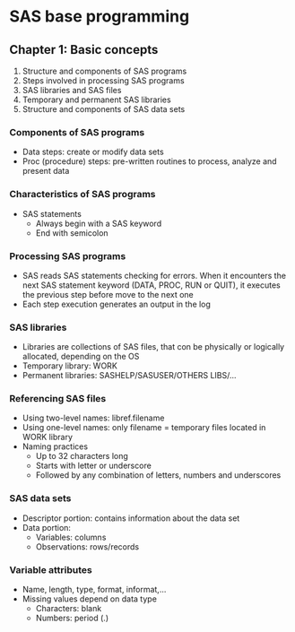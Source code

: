 # SAS base programming

## Chapter 1: Basic concepts
1. Structure and components of SAS programs
2. Steps involved in processing SAS programs
3. SAS libraries and SAS files
4. Temporary and permanent SAS libraries
5. Structure and components of SAS data sets

### Components of SAS programs
* Data steps: create or modify data sets
* Proc (procedure) steps: pre-written routines to process, analyze and present data

### Characteristics of SAS programs
* SAS statements
	* Always begin with a SAS keyword  
	* End with semicolon

### Processing SAS programs
* SAS reads SAS statements checking for errors. When it encounters the next SAS statement keyword (DATA, PROC, RUN or QUIT), it executes the previous step before move to the next one
* Each step execution generates an output in the log

### SAS libraries 
* Libraries are collections of SAS files, that con be physically or logically allocated, depending on the OS
* Temporary library: WORK
* Permanent libraries: SASHELP/SASUSER/OTHERS LIBS/...

### Referencing SAS files
* Using two-level names: libref.filename
* Using one-level names: only filename = temporary files located in WORK library
* Naming practices
	* Up to 32 characters long
	* Starts with letter or underscore
	* Followed by any combination of letters, numbers and underscores

### SAS data sets
* Descriptor portion: contains information about the data set
* Data portion:
	* Variables: columns
	* Observations: rows/records

### Variable attributes
* Name, length, type, format, informat,...
* Missing values depend on data type
	* Characters: blank
	* Numbers: period (.)